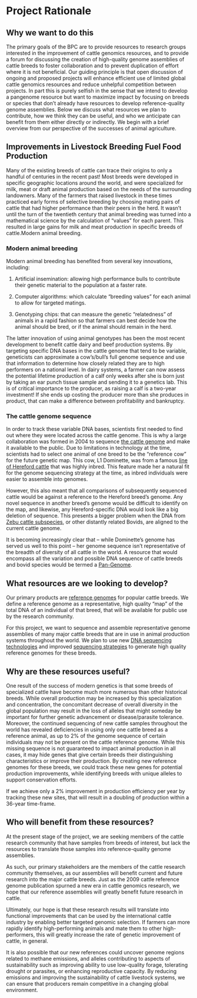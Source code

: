 # Project Rationale

## Why we want to do this

The primary goals of the BPC are to provide resources to research groups 
interested in the improvement of cattle genomics resources, and to provide a 
forum for discussing the creation of high-quality genome assemblies of cattle 
breeds to foster collaboration and to prevent duplication of effort where it is 
not beneficial. Our guiding principle is that open discussion of ongoing and 
proposed projects will enhance efficient use of limited global cattle genomics 
resources and reduce unhelpful competition between projects. In part this is 
purely selfish in the sense that we intend to develop a pangenome resource but 
want to maximize impact by focusing on breeds or species that don’t already have
resources to develop reference-quality genome assemblies. Below we discuss what 
resources we plan to contribute, how we think they can be useful, and who we 
anticipate can benefit from them either directly or indirectly. We begin with a 
brief overview from our perspective of the successes of animal agriculture.

## Improvements in Livestock Breeding Fuel Food Production

Many of the existing breeds of cattle can trace their origins to only a handful 
of centuries in the recent past! Most breeds were developed in specific 
geographic locations around the world, and were specialized for milk, meat or 
draft animal production based on the needs of the surrounding landowners. Many 
of the farmers that raised livestock in these times practiced early forms of 
selective breeding by choosing mating pairs of cattle that had higher 
performance than their peers in the herd. It wasn’t until the turn of the 
twentieth century that animal breeding was turned into a mathematical science by
the calculation of “values” for each parent. This resulted in large gains for 
milk and meat production in specific breeds of cattle.Modern animal breeding.

### Modern animal breeding

Modern animal breeding has benefited from several key innovations, including:

1. Artificial insemination: allowing high performance bulls to contribute their 
genetic material to the population at a faster rate.

2. Computer algorithms: which calculate “breeding values” for each animal to 
allow for targeted matings.

3. Genotyping chips: that can measure the genetic “relatedness” of animals in a 
rapid fashion so that farmers can best decide how the animal should be bred, 
or if the animal should remain in the herd.

The latter innovation of using animal genotypes has been the most recent 
development to benefit cattle dairy and beef production systems. By targeting
specific DNA bases in the cattle genome that tend to be variable, geneticists 
can approximate a cow’s/bull’s full genome sequence and use that information to 
determine how closely related they are to high performers on a national level. 
In dairy systems, a farmer can now assess the potential lifetime production of a
calf only weeks after she is born just by taking an ear punch tissue sample and 
sending it to a genetics lab. This is of critical importance to the producer, as
raising a calf is a two-year investment! If she ends up costing the producer 
more than she produces in product, that can make a difference between 
profitability and bankruptcy.

### The cattle genome sequence

In order to track these variable DNA bases, scientists first needed to find out 
where they were located across the cattle genome. This is why a large 
collaboration was formed in 2004 to sequence 
[the cattle genome](https://science.sciencemag.org/content/324/5926/522.full) 
and make it available to the public. Due to limitations in technology at the 
time, scientists had to select one animal of one breed to be the “reference cow”
for the future genetic map. This cow, L1 Dominette, was from a famous 
[line of Hereford cattle](https://agresearchmag.ars.usda.gov/2010/mar/hereford/)
that was highly inbred. This feature made her a natural fit for 
the genome sequencing strategy at the time, as inbred individuals were easier to
assemble into genomes.

However, this also meant that all comparisons of subsequently sequenced cattle 
would be against a reference to the Hereford breed’s genome. Any novel sequence 
in another breed’s genome would be difficult to identify on the map, and 
likewise, any Hereford-specific DNA would look like a big deletion of sequence. 
This presents a bigger problem when the DNA from 
[Zebu cattle subspecies](https://en.wikipedia.org/wiki/Zebu), or 
other distantly related Bovids, are aligned to the current cattle genome.

It is becoming increasingly clear that – while Dominette’s genome has served us 
well to this point – her genome sequence isn’t representative of the breadth of 
diversity of all cattle in the world. A resource that would encompass all the
variation and possible DNA sequence of cattle breeds and bovid species would be 
termed a [Pan-Genome](https://en.wikipedia.org/wiki/Pan-genome).

## What resources are we looking to develop?

Our primary products are 
[reference genomes](https://en.wikipedia.org/wiki/Reference_genome) for popular 
cattle breeds. We define a reference genome as a representative, high quality 
“map” of the total DNA of an individual of that breed, that will be available 
for public use by the research community.

For this project, we want to sequence and assemble representative genome 
assemblies of many major cattle breeds that are in use in animal production 
systems throughout the world. We plan to use new 
[DNA sequencing technologies](https://en.wikipedia.org/wiki/Third-generation_sequencing)
and improved [sequencing strategies](https://www.nature.com/articles/nbt.4277) 
to generate high quality reference genomes for these breeds.

## Why are these resources useful?

One result of the success of modern genetics is that some breeds of specialized 
cattle have become much more numerous than other historical breeds. While 
overall production may be increased by this specialization and concentration, 
the concomitant decrease of overall diversity in the global population may 
result in the loss of alleles that might someday be important for further 
genetic advancement or disease/parasite tolerance. Moreover, the continued 
sequencing of new cattle samples throughout the world has revealed deficiencies 
in using only one cattle breed as a reference animal, as up to 2% of the genome 
sequence of certain individuals may not be present on the cattle reference 
genome. While this missing sequence is not guaranteed to impact animal 
production in all cases, it may hide genes that give certain breeds their 
distinguishing characteristics or improve their production. By creating new 
reference genomes for these breeds, we could track these new genes for potential
production improvements, while identifying breeds with unique alleles to support
conservation efforts.

If we achieve only a 2% improvement in production efficiency per year by 
tracking these new sites, that will result in a doubling of production within a 
36-year time-frame.

## Who will benefit from these resources?

At the present stage of the project, we are seeking members of the cattle 
research community that have samples from breeds of interest, but lack the 
resources to translate those samples into reference-quality genome assemblies.

As such, our primary stakeholders are the members of the cattle research 
community themselves, as our assemblies will benefit current and future research
into the major cattle breeds. Just as the 2009 cattle reference genome 
publication spurned a new era in cattle genomics research, we hope that our 
reference assemblies will greatly benefit future research in cattle.

Ultimately, our hope is that these research results will translate into 
functional improvements that can be used by the international cattle industry by
enabling better targeted genomic selection. If farmers can more rapidly identify
high-performing animals and mate them to other high-performers, this will 
greatly increase the rate of genetic improvement of cattle, in general.

It is also possible that our new references could uncover genome regions related
to methane emissions, and alleles contributing to aspects of sustainability such
as improving ability to use low-quality forage, tolerating drought or parasites,
or enhancing reproductive capacity. By reducing emissions and improving the 
sustainability of cattle livestock systems, we can ensure that producers remain 
competitive in a changing global environment.